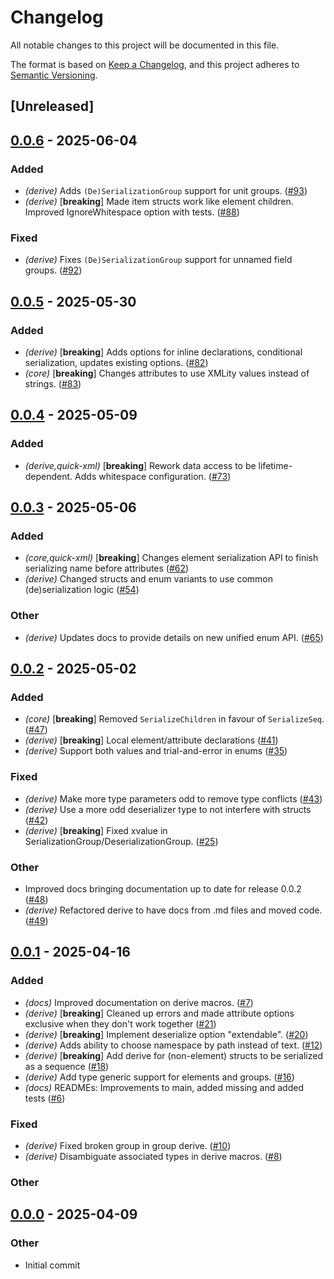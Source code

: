 # Changelog

All notable changes to this project will be documented in this file.

The format is based on [Keep a Changelog](https://keepachangelog.com/en/1.0.0/),
and this project adheres to [Semantic Versioning](https://semver.org/spec/v2.0.0.html).

## [Unreleased]

## [0.0.6](https://github.com/lukasfri/xmlity/compare/xmlity-derive-v0.0.5...xmlity-derive-v0.0.6) - 2025-06-04

### Added

- *(derive)* Adds `(De)SerializationGroup` support for unit groups. ([#93](https://github.com/lukasfri/xmlity/pull/93))
- *(derive)* [**breaking**] Made item structs work like element children. Improved IgnoreWhitespace option with tests. ([#88](https://github.com/lukasfri/xmlity/pull/88))

### Fixed

- *(derive)* Fixes `(De)SerializationGroup` support for unnamed field groups. ([#92](https://github.com/lukasfri/xmlity/pull/92))

## [0.0.5](https://github.com/lukasfri/xmlity/compare/xmlity-derive-v0.0.4...xmlity-derive-v0.0.5) - 2025-05-30

### Added

- *(derive)* [**breaking**] Adds options for inline declarations, conditional serialization, updates existing options. ([#82](https://github.com/lukasfri/xmlity/pull/82))
- *(core)* [**breaking**] Changes attributes to use XMLity values instead of strings. ([#83](https://github.com/lukasfri/xmlity/pull/83))

## [0.0.4](https://github.com/lukasfri/xmlity/compare/xmlity-derive-v0.0.3...xmlity-derive-v0.0.4) - 2025-05-09

### Added

- *(derive,quick-xml)* [**breaking**] Rework data access to be lifetime-dependent. Adds whitespace configuration. ([#73](https://github.com/lukasfri/xmlity/pull/73))

## [0.0.3](https://github.com/lukasfri/xmlity/compare/xmlity-derive-v0.0.2...xmlity-derive-v0.0.3) - 2025-05-06

### Added

- *(core,quick-xml)* [**breaking**] Changes element serialization API to finish serializing name before attributes ([#62](https://github.com/lukasfri/xmlity/pull/62))
- *(derive)* Changed structs and enum variants to use common (de)serialization logic ([#54](https://github.com/lukasfri/xmlity/pull/54))

### Other

- *(derive)* Updates docs to provide details on new unified enum API. ([#65](https://github.com/lukasfri/xmlity/pull/65))

## [0.0.2](https://github.com/lukasfri/xmlity/compare/xmlity-derive-v0.0.1...xmlity-derive-v0.0.2) - 2025-05-02

### Added

- *(core)* [**breaking**] Removed `SerializeChildren` in favour of `SerializeSeq`. ([#47](https://github.com/lukasfri/xmlity/pull/47))
- *(derive)* [**breaking**] Local element/attribute declarations ([#41](https://github.com/lukasfri/xmlity/pull/41))
- *(derive)* Support both values and trial-and-error in enums ([#35](https://github.com/lukasfri/xmlity/pull/35))

### Fixed

- *(derive)* Make more type parameters odd to remove type conflicts ([#43](https://github.com/lukasfri/xmlity/pull/43))
- *(derive)* Use a more odd deserializer type to not interfere with structs ([#42](https://github.com/lukasfri/xmlity/pull/42))
- *(derive)* [**breaking**] Fixed xvalue in SerializationGroup/DeserializationGroup. ([#25](https://github.com/lukasfri/xmlity/pull/25))

### Other

- Improved docs bringing documentation up to date for release 0.0.2 ([#48](https://github.com/lukasfri/xmlity/pull/48))
- *(derive)* Refactored derive to have docs from .md files and moved code. ([#49](https://github.com/lukasfri/xmlity/pull/49))

## [0.0.1](https://github.com/lukasfri/xmlity/compare/xmlity-derive-v0.0.0...xmlity-derive-v0.0.1) - 2025-04-16

### Added

- *(docs)* Improved documentation on derive macros. ([#7](https://github.com/lukasfri/xmlity/pull/7))
- *(derive)* [**breaking**] Cleaned up errors and made attribute options exclusive when they don't work together ([#21](https://github.com/lukasfri/xmlity/pull/21))
- *(derive)* [**breaking**] Implement deserialize option "extendable". ([#20](https://github.com/lukasfri/xmlity/pull/20))
- *(derive)* Adds ability to choose namespace by path instead of text. ([#12](https://github.com/lukasfri/xmlity/pull/12))
- *(derive)* [**breaking**] Add derive for (non-element) structs to be serialized as a sequence ([#18](https://github.com/lukasfri/xmlity/pull/18))
- *(derive)* Add type generic support for elements and groups. ([#16](https://github.com/lukasfri/xmlity/pull/16))
- *(docs)* READMEs: Improvements to main, added missing and added tests ([#6](https://github.com/lukasfri/xmlity/pull/6))

### Fixed

- *(derive)* Fixed broken group in group derive. ([#10](https://github.com/lukasfri/xmlity/pull/10))
- *(derive)* Disambiguate associated types in derive macros. ([#8](https://github.com/lukasfri/xmlity/pull/8))

### Other

## [0.0.0](https://github.com/lukasfri/xmlity/releases/tag/xmlity-derive-v0.0.0) - 2025-04-09

### Other

- Initial commit
